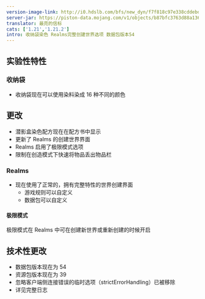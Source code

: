 ```yaml
---
version-image-link: http://i0.hdslb.com/bfs/new_dyn/f7f818c97e338cddebd16834a59ce6ba558830935.png
server-jar: https://piston-data.mojang.com/v1/objects/b87bfc3763d88a1364b8ac30fe6f2ac3550948f8/server.jar
translator: 最亮的信标
cats: ['1.21','1.21.2']
intro: 收纳袋染色 Realms完整创建世界选项 数据包版本54
---
```

## 实验性特性
### 收纳袋
* 收纳袋现在可以使用染料染成 16 种不同的颜色

## 更改
* 潜影盒染色配方现在在配方书中显示
* 更新了 Realms 的创建世界界面
* Realms 启用了极限模式选项
* 限制在创造模式下快速将物品丢出物品栏

### Realms
* 现在使用了正常的，拥有完整特性的世界创建界面
    * 游戏规则可以自定义
    * 数据包可以自定义

#### 极限模式
极限模式在 Realms 中可在创建新世界或重新创建的时候开启

## 技术性更改
* 数据包版本现在为 54
* 资源包版本现在为 39
* 忽略客户端侧连接错误的临时选项（strictErrorHandling）已被移除
* 详见完整日志
